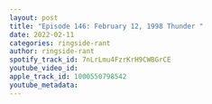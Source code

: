 ```yaml
---
layout: post
title: "Episode 146: February 12, 1998 Thunder "
date: 2022-02-11
categories: ringside-rant
author: ringside-rant
spotify_track_id: 7nLrLmu4FzrKrH9CWBGrCE
youtube_video_id: 
apple_track_id: 1000550798542
youtube_metadata: 
---
```

